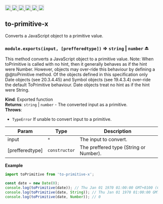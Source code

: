 <a
  href="https://travis-ci.org/Xotic750/to-primitive-x"
  title="Travis status">
<img
  src="https://travis-ci.org/Xotic750/to-primitive-x.svg?branch=master"
  alt="Travis status" height="18">
</a>
<a
  href="https://david-dm.org/Xotic750/to-primitive-x"
  title="Dependency status">
<img src="https://david-dm.org/Xotic750/to-primitive-x/status.svg"
  alt="Dependency status" height="18"/>
</a>
<a
  href="https://david-dm.org/Xotic750/to-primitive-x?type=dev"
  title="devDependency status">
<img src="https://david-dm.org/Xotic750/to-primitive-x/dev-status.svg"
  alt="devDependency status" height="18"/>
</a>
<a
  href="https://badge.fury.io/js/to-primitive-x"
  title="npm version">
<img src="https://badge.fury.io/js/to-primitive-x.svg"
  alt="npm version" height="18">
</a>
<a
  href="https://www.jsdelivr.com/package/npm/to-primitive-x"
  title="jsDelivr hits">
<img src="https://data.jsdelivr.com/v1/package/npm/to-primitive-x/badge?style=rounded"
  alt="jsDelivr hits" height="18">
</a>
<a
  href="https://bettercodehub.com/results/Xotic750/to-primitive-x"
  title="bettercodehub score">
<img src="https://bettercodehub.com/edge/badge/Xotic750/to-primitive-x?branch=master"
  alt="bettercodehub score" height="18">
</a>

<a name="module_to-primitive-x"></a>

## to-primitive-x

Converts a JavaScript object to a primitive value.

<a name="exp_module_to-primitive-x--module.exports"></a>

### `module.exports(input, [prefferedtype])` ⇒ <code>string</code> \| <code>number</code> ⏏

This method converts a JavaScript object to a primitive value.
Note: When toPrimitive is called with no hint, then it generally behaves as
if the hint were Number. However, objects may over-ride this behaviour by
defining a @@toPrimitive method. Of the objects defined in this specification
only Date objects (see 20.3.4.45) and Symbol objects (see 19.4.3.4) over-ride
the default ToPrimitive behaviour. Date objects treat no hint as if the hint
were String.

**Kind**: Exported function  
**Returns**: <code>string</code> \| <code>number</code> - The converted input as a primitive.  
**Throws**:

- <code>TypeError</code> If unable to convert input to a primitive.

| Param           | Type                     | Description                            |
| --------------- | ------------------------ | -------------------------------------- |
| input           | <code>\*</code>          | The input to convert.                  |
| [prefferedtype] | <code>constructor</code> | The preffered type (String or Number). |

**Example**

```js
import toPrimitive from 'to-primitive-x';

const date = new Date(0);
console.log(toPrimitive(date)); // Thu Jan 01 1970 01:00:00 GMT+0100 (CET)
console.log(toPrimitive(date, String)); // Thu Jan 01 1970 01:00:00 GMT+0100 (CET)
console.log(toPrimitive(date, Number)); // 0
```
